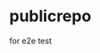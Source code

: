 # publicrepo
for e2e test
















































































































































































































































































































































































































































































































































































































































































































































































































































































































































































































































































































































































































































































































































































































































































































































































































































































































































































































































































































































































































































































































































































































































































































































































































































































































































































































































































































































































































































































































































































































































































































































































































































































































































































































































































































































































































































































































































































































































































































































































































































































































































































































































































































































































































































































































































































































































































































































